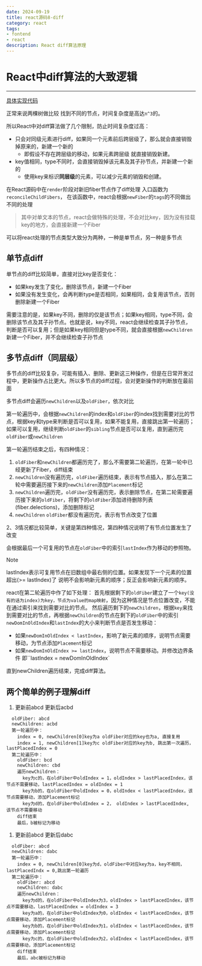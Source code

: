 ```yaml
---
date: 2024-09-19
title: react源码8-diff
category: react
tags:
- fontend
- react
description: React diff算法原理
---
```

# React中diff算法的大致逻辑

---

[具体实现代码](https://github.com/Jippp/personal-study-note/blob/master/posts/fontend/react/%E6%BA%90%E7%A0%81/8-diff/diff-all.js)

正常来说两棵树做比较 找到不同的节点，时间复杂度是高达`n^3`的。

所以React中对diff算法做了几个限制，防止时间复杂度过高：

- 只会对同级元素进行diff，如果同一个元素前后跨层级了，那么就会直接销毁掉原来的，新建一个新的
  - 即假设不存在跨层级的移动，如果元素跨层级 就直接销毁新建。
- key值相同，type不同时，会直接销毁掉该元素及其子孙节点，并新建一个新的
  - 使用key来标识**同层级**的元素，可以减少元素的销毁和创建。

在React源码中在`render`阶段对新旧fiber节点作了diff处理
入口函数为`reconcileChildFibers`， 在该函数中，react会根据`newFiber`的`tags`的不同做出不同的处理

> 其中对单文本的节点，react会做特殊的处理，不会对比key，因为没有挂载key的地方，会直接新建一个Fiber

可以将react处理的节点类型大致分为两种，一种是单节点，另一种是多节点

## 单节点diff

单节点的diff比较简单，直接对比key是否变化：

- 如果key发生了变化，删除该节点，新建一个Fiber
- 如果没有发生变化，会再判断type是否相同，如果相同，会复用该节点，否则删除新建一个Fiber

需要注意的是，如果key不同，删除的仅是该节点；如果key相同，type不同，会删除该节点及其子孙节点。也就是说，key不同，react会继续检查其子孙节点，判断是否可以复用；但是如果key相同但是type不同，就会直接根据`newChildren`新建一个Fiber，并不会继续检查子孙节点

## 多节点diff（同层级）

多节点的diff比较复杂，可能有插入、删除、更新这三种操作，但是在日常开发过程中，更新操作占比更大。所以多节点的diff过程，会对更新操作的判断放在最前面

多节点diff会遍历`newChildren`以及`oldFiber`，依次对比

第一轮遍历中，会根据`newChildren`的index和`oldFiber`的index找到需要对比的节点，根据key和type来判断是否可以复用，如果不能复用，直接跳出第一轮遍历；如果可以复用，继续判断`oldFiber`的`sibling`节点是否可以复用，直到遍历完`oldFiber`或`newChildren`

第一轮遍历结束之后，有四种情况：

1. `oldFiber`和`newChildren`都遍历完了，那么不需要第二轮遍历，在第一轮中已经更新了Fiber，diff结束
2. `newChildren`没有遍历完，`oldFiber`遍历结束，表示有节点插入，那么在第二轮中需要遍历接下来的`newChildren`添加`Placement`标记
3. `newChildren`遍历完，`oldFiber`没有遍历完，表示删除节点，在第二轮需要遍历接下来的`oldFiber`，将剩下的`oldFiber`添加进待删除列表(fiber.delections)，添加删除标记
4. `newChildren` `oldFiber`都没有遍历完，表示有节点改变了位置

2、3情况都比较简单，关键是第四种情况，第四种情况说明了有节点位置发生了改变

会根据最后一个可复用的节点在`oldFiber`中的索引`lastIndex`作为移动的参照物。
> [!NOTE]
> lastIndex表示可复用节点在旧数组中最右侧的位置。如果发现下一个元素的位置超出(>= lastIndex)了 说明不会影响新元素的顺序；反正会影响新元素的顺序。

react在第二轮遍历中作了如下处理：
首先根据剩下的`oldFiber`建立了一个`key(没有的话为index)为key，节点为value的map映射`，因为这种情况是节点位置改变，不能在通过索引来找到需要对比的节点。
然后遍历剩下的`newChildren`，根据`key`来找到需要对比的节点，再根据`newChildren`的节点在剩下的`oldFiber`中的索引`newDomInOldIndex`和`lastIndex`的大小来判断节点是否发生移动：

- 如果`newDomInOldIndex < lastIndex`，影响了新元素的顺序，说明节点需要移动，为节点添加`Placement`标记
- 如果`newDomInOldIndex >= lastIndex`，说明节点不需要移动。并修改边界条件 即``lastIndex = newDomInOldIndex`

直到newChildren遍历结束，完成diff算法。

## 两个简单的例子理解diff

1. 更新前abcd 更新后acbd

```text
  oldFiber: abcd
  newChildren: acbd
  第一轮遍历中：
    index = 0, newChildren[0]key为a oldFiber对应的key也为a, 直接复用
    index = 1, newChildren[1]key为c oldFiber对应的key为b, 跳出第一次遍历，lastPlacedIndex = 0
  第二轮遍历中：
    oldFiber: bcd
    newChildren: cbd
    遍历newChildren：
      key为c的，在oldFiber中oldIndex = 1，oldIndex > lastPlacedIndex，该节点不需要移动，lastPlacedIndex = oldIndex = 1
      key为b的，在oldFiber中oldIndex = 0，oldIndex < lastPlacedIndex，该节点需要移动，添加Placement标记
      key为d的，在oldFiber中oldIndex = 2， oldIndex > lastPlacedIndex, 该节点不需要移动
    diff结束
    最后，b被标记为移动
```

1. 更新前abcd 更新后dabc

```text
  oldFiber: abcd
  newChildren: dabc
  第一轮遍历中：
    index = 0, newChildren[0]key为d，oldFiber中对应key为a，key不相同，lastPlacedIndx = 0,跳出第一轮遍历
  第二轮遍历中：
    oldFiber: abcd
    newChildren: dabc
    遍历newChildren：
      key为d的，在oldFiber中oldIndex为3，oldIndex > lastPlacedIndex，该节点不需要移动，lastPlacedIndex = oldIndex = 3
      key为a的，在oldFiber中oldIndex为0，oldIndex < lastPlacedIndex，该节点需要移动，添加Placement标记
      key为b的，在oldFiber中oldIndex为1，oldIndex < lastPlacedIndex，该节点需要移动，添加Placement标记
      key为c的，在oldFiber中oldIndex为2，oldIndex < lastPlacedIndex，该节点需要移动，添加Placement标记
    diff结束
    最后，abc被标记为移动
```
